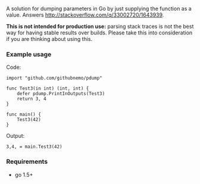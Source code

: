 A solution for dumping parameters in Go by just supplying the function as a
value. Answers http://stackoverflow.com/q/33002720/1643939.

**This is not intended for production use:** parsing stack traces is not the
best way for having stable results over builds. Please take this into
consideration if you are thinking about using this.

### Example usage

Code:

	import "github.com/githubnemo/pdump"

	func Test3(in int) (int, int) {
		defer pdump.PrintInOutputs(Test3)
		return 3, 4
	}

	func main() {
		Test3(42)
	}

Output:

	3,4, = main.Test3(42)


### Requirements

- go 1.5+
